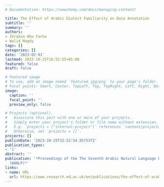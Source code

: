 ```yaml
---
# Documentation: https://wowchemy.com/docs/managing-content/

title: The Effect of Arabic Dialect Familiarity on Data Annotation
subtitle: ''
summary: ''
authors:
- Ibrahim Abu Farha
- Walid Magdy
tags: []
categories: []
date: '2023-02-01'
lastmod: 2023-10-25T16:52:55+01:00
featured: false
draft: false

# Featured image
# To use, add an image named `featured.jpg/png` to your page's folder.
# Focal points: Smart, Center, TopLeft, Top, TopRight, Left, Right, BottomLeft, Bottom, BottomRight.
image:
  caption: ''
  focal_point: ''
  preview_only: false

# Projects (optional).
#   Associate this post with one or more of your projects.
#   Simply enter your project's folder or file name without extension.
#   E.g. `projects = ["internal-project"]` references `content/project/deep-learning/index.md`.
#   Otherwise, set `projects = []`.
projects: []
publishDate: '2023-10-25T15:52:54.857537Z'
publication_types:
- '1'
abstract: ''
publication: '*Proceedings of the The Seventh Arabic Natural Language Processing Workshop
  (WANLP)*'
links:
- name: URL
  url: https://www.research.ed.ac.uk/en/publications/the-effect-of-arabic-dialect-familiarity-on-data-annotation
---
```

